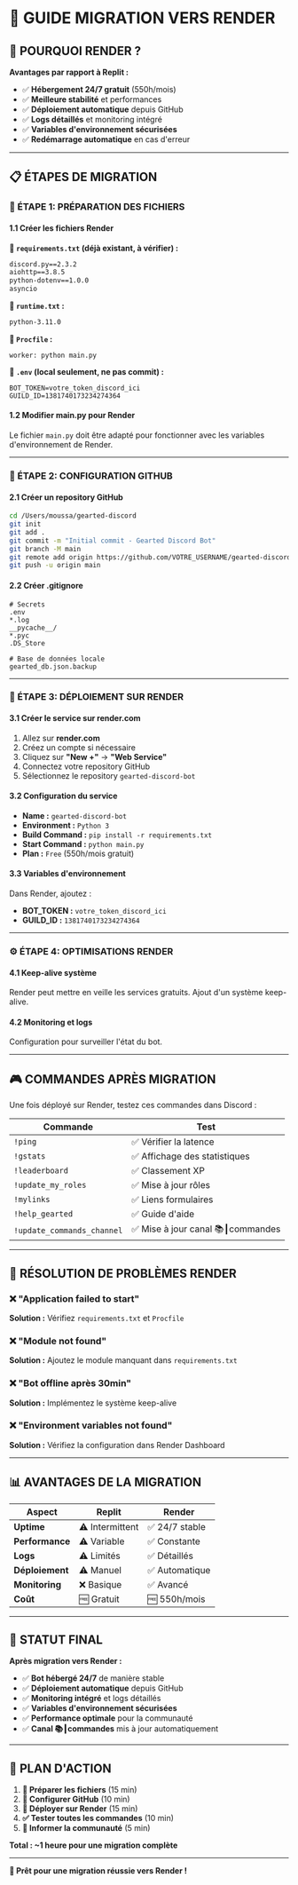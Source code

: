 # 🚀 GUIDE MIGRATION VERS RENDER

## 🎯 POURQUOI RENDER ?

**Avantages par rapport à Replit :**
- ✅ **Hébergement 24/7 gratuit** (550h/mois)
- ✅ **Meilleure stabilité** et performances
- ✅ **Déploiement automatique** depuis GitHub
- ✅ **Logs détaillés** et monitoring intégré
- ✅ **Variables d'environnement sécurisées**
- ✅ **Redémarrage automatique** en cas d'erreur

---

## 📋 ÉTAPES DE MIGRATION

### **🔧 ÉTAPE 1: PRÉPARATION DES FICHIERS**

#### **1.1 Créer les fichiers Render**

**📄 `requirements.txt` (déjà existant, à vérifier) :**
```txt
discord.py==2.3.2
aiohttp==3.8.5
python-dotenv==1.0.0
asyncio
```

**📄 `runtime.txt` :**
```txt
python-3.11.0
```

**📄 `Procfile` :**
```
worker: python main.py
```

**📄 `.env` (local seulement, ne pas commit) :**
```env
BOT_TOKEN=votre_token_discord_ici
GUILD_ID=1381740173234274364
```

#### **1.2 Modifier main.py pour Render**

Le fichier `main.py` doit être adapté pour fonctionner avec les variables d'environnement de Render.

---

### **🐙 ÉTAPE 2: CONFIGURATION GITHUB**

#### **2.1 Créer un repository GitHub**
```bash
cd /Users/moussa/gearted-discord
git init
git add .
git commit -m "Initial commit - Gearted Discord Bot"
git branch -M main
git remote add origin https://github.com/VOTRE_USERNAME/gearted-discord-bot.git
git push -u origin main
```

#### **2.2 Créer .gitignore**
```gitignore
# Secrets
.env
*.log
__pycache__/
*.pyc
.DS_Store

# Base de données locale
gearted_db.json.backup
```

---

### **🚀 ÉTAPE 3: DÉPLOIEMENT SUR RENDER**

#### **3.1 Créer le service sur render.com**
1. Allez sur **render.com**
2. Créez un compte si nécessaire
3. Cliquez sur **"New +"** → **"Web Service"**
4. Connectez votre repository GitHub
5. Sélectionnez le repository `gearted-discord-bot`

#### **3.2 Configuration du service**
- **Name :** `gearted-discord-bot`
- **Environment :** `Python 3`
- **Build Command :** `pip install -r requirements.txt`
- **Start Command :** `python main.py`
- **Plan :** `Free` (550h/mois gratuit)

#### **3.3 Variables d'environnement**
Dans Render, ajoutez :
- **BOT_TOKEN :** `votre_token_discord_ici`
- **GUILD_ID :** `1381740173234274364`

---

### **⚙️ ÉTAPE 4: OPTIMISATIONS RENDER**

#### **4.1 Keep-alive système**
Render peut mettre en veille les services gratuits. Ajout d'un système keep-alive.

#### **4.2 Monitoring et logs**
Configuration pour surveiller l'état du bot.

---

## 🎮 COMMANDES APRÈS MIGRATION

Une fois déployé sur Render, testez ces commandes dans Discord :

| Commande | Test |
|----------|------|
| `!ping` | ✅ Vérifier la latence |
| `!gstats` | ✅ Affichage des statistiques |
| `!leaderboard` | ✅ Classement XP |
| `!update_my_roles` | ✅ Mise à jour rôles |
| `!mylinks` | ✅ Liens formulaires |
| `!help_gearted` | ✅ Guide d'aide |
| `!update_commands_channel` | ✅ Mise à jour canal 📚┃commandes |

---

## 🔧 RÉSOLUTION DE PROBLÈMES RENDER

### **❌ "Application failed to start"**
**Solution :** Vérifiez `requirements.txt` et `Procfile`

### **❌ "Module not found"**
**Solution :** Ajoutez le module manquant dans `requirements.txt`

### **❌ "Bot offline après 30min"**
**Solution :** Implémentez le système keep-alive

### **❌ "Environment variables not found"**
**Solution :** Vérifiez la configuration dans Render Dashboard

---

## 📊 AVANTAGES DE LA MIGRATION

| Aspect | Replit | Render |
|--------|---------|---------|
| **Uptime** | ⚠️ Intermittent | ✅ 24/7 stable |
| **Performance** | ⚠️ Variable | ✅ Constante |
| **Logs** | ⚠️ Limités | ✅ Détaillés |
| **Déploiement** | ⚠️ Manuel | ✅ Automatique |
| **Monitoring** | ❌ Basique | ✅ Avancé |
| **Coût** | 🆓 Gratuit | 🆓 550h/mois |

---

## 🎯 STATUT FINAL

**Après migration vers Render :**
- ✅ **Bot hébergé 24/7** de manière stable
- ✅ **Déploiement automatique** depuis GitHub
- ✅ **Monitoring intégré** et logs détaillés
- ✅ **Variables d'environnement sécurisées**
- ✅ **Performance optimale** pour la communauté
- ✅ **Canal 📚┃commandes** mis à jour automatiquement

---

## 📅 PLAN D'ACTION

1. **🔧 Préparer les fichiers** (15 min)
2. **🐙 Configurer GitHub** (10 min)
3. **🚀 Déployer sur Render** (15 min)
4. **✅ Tester toutes les commandes** (10 min)
5. **📢 Informer la communauté** (5 min)

**Total : ~1 heure pour une migration complète**

---

**🎉 Prêt pour une migration réussie vers Render !**
